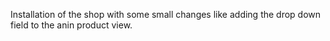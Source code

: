 Installation of the shop with some small changes like adding the drop down field to the anin product view.
